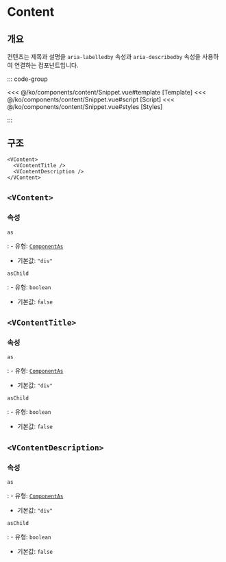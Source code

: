 <script setup lang="ts">
import Snippet from "./Snippet.vue";
</script>

# Content

## 개요

컨텐츠는 제목과 설명을 `aria-labelledby` 속성과 `aria-describedby` 속성을 사용하여 연결하는 컴포넌트입니다.

<VComponentPreview>
  <Snippet />
</VComponentPreview>

::: code-group

<<< @/ko/components/content/Snippet.vue#template [Template]
<<< @/ko/components/content/Snippet.vue#script [Script]
<<< @/ko/components/content/Snippet.vue#styles [Styles]

:::

## 구조

```vue-html
<VContent>
  <VContentTitle />
  <VContentDescription />
</VContent>
```

## `<VContent>`

### 속성

`as`

: - 유형: [`ComponentAs`](/ko/api/types/component-as/)
  - 기본값: `"div"`

`asChild`

: - 유형: `boolean`
  - 기본값: `false`

## `<VContentTitle>`

### 속성

`as`

: - 유형: [`ComponentAs`](/ko/api/types/component-as/)
  - 기본값: `"div"`

`asChild`

: - 유형: `boolean`
  - 기본값: `false`

## `<VContentDescription>`

### 속성

`as`

: - 유형: [`ComponentAs`](/ko/api/types/component-as/)
  - 기본값: `"div"`

`asChild`

: - 유형: `boolean`
  - 기본값: `false`

